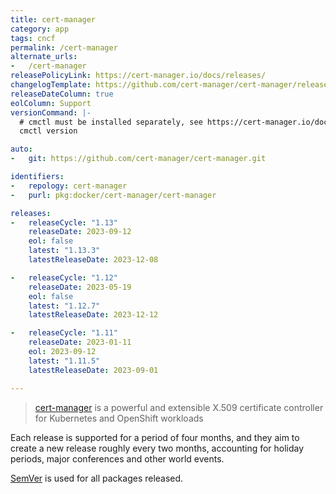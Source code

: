 ```yaml
---
title: cert-manager
category: app
tags: cncf
permalink: /cert-manager
alternate_urls:
-   /cert-manager
releasePolicyLink: https://cert-manager.io/docs/releases/
changelogTemplate: https://github.com/cert-manager/cert-manager/releases/tag/v__LATEST__
releaseDateColumn: true
eolColumn: Support
versionCommand: |-
  # cmctl must be installed separately, see https://cert-manager.io/docs/reference/cmctl/.
  cmctl version

auto:
-   git: https://github.com/cert-manager/cert-manager.git

identifiers:
-   repology: cert-manager
-   purl: pkg:docker/cert-manager/cert-manager

releases:
-   releaseCycle: "1.13"
    releaseDate: 2023-09-12
    eol: false
    latest: "1.13.3"
    latestReleaseDate: 2023-12-08

-   releaseCycle: "1.12"
    releaseDate: 2023-05-19
    eol: false
    latest: "1.12.7"
    latestReleaseDate: 2023-12-12

-   releaseCycle: "1.11"
    releaseDate: 2023-01-11
    eol: 2023-09-12
    latest: "1.11.5"
    latestReleaseDate: 2023-09-01

---
```


> [cert-manager](https://cert-manager.io) is a powerful and extensible X.509 certificate controller for Kubernetes and OpenShift workloads

Each release is supported for a period of four months, and they aim to create a new release roughly every two months, accounting for holiday periods, major conferences and other world events.


[SemVer](https://semver.org/) is used for all packages released.
